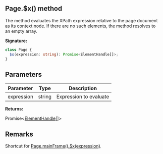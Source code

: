 ## Page.$x() method

The method evaluates the XPath expression relative to the page document as its context node. If there are no such elements, the method resolves to an empty array.

**Signature:**

```typescript
class Page {
  $x(expression: string): Promise<ElementHandle[]>;
}
```

## Parameters

| Parameter  | Type   | Description            |
| ---------- | ------ | ---------------------- |
| expression | string | Expression to evaluate |

**Returns:**

Promise&lt;[ElementHandle](./puppeteer.elementhandle.md)\[\]&gt;

## Remarks

Shortcut for [Page.mainFrame().$x(expression)](./puppeteer.frame._x.md).
